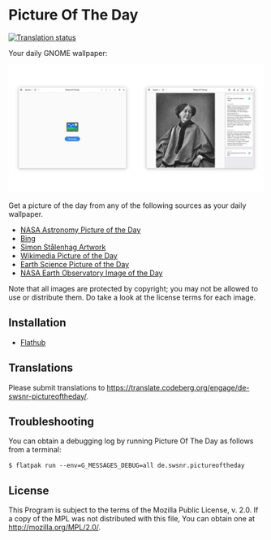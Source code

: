 # Picture Of The Day

[![Translation status](https://translate.codeberg.org/widget/de-swsnr-pictureoftheday/de-swsnr-pictureoftheday/svg-badge.svg)](https://translate.codeberg.org/engage/de-swsnr-pictureoftheday/)

Your daily GNOME wallpaper:

![The empty start page with the application icon on the left, and the Wikimedia picture of the day on the right](./social-image.png)

Get a picture of the day from any of the following sources as your daily wallpaper.

- [NASA Astronomy Picture of the Day](https://apod.nasa.gov/)
- [Bing](https://bing.com)
- [Simon Stålenhag Artwork](https://simonstalenhag.se/)
- [Wikimedia Picture of the Day](https://commons.wikimedia.org/wiki/Main_Page)
- [Earth Science Picture of the Day](https://epod.usra.edu/blog/)
- [NASA Earth Observatory Image of the Day](https://earthobservatory.nasa.gov)

Note that all images are protected by copyright; you may not be allowed to use or distribute them. Do take a look at the license terms for each image.

## Installation

- [Flathub](https://flathub.org/apps/details/de.swsnr.pictureoftheday)

## Translations

Please submit translations to <https://translate.codeberg.org/engage/de-swsnr-pictureoftheday/>.

## Troubleshooting

You can obtain a debugging log by running Picture Of The Day as follows from a terminal:

```console
$ flatpak run --env=G_MESSAGES_DEBUG=all de.swsnr.pictureoftheday
```

## License

This Program is subject to the terms of the Mozilla Public License, v. 2.0. If a copy of the MPL was not distributed with this file, You can obtain one at <http://mozilla.org/MPL/2.0/>.
